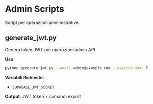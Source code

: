 # Admin Scripts

Script per operazioni amministrative.

## generate_jwt.py

Genera token JWT per operazioni admin API.

**Uso**:
```bash
python generate_jwt.py --email admin@example.com --expires-days 7
```

**Variabili Richieste**:
- `SUPABASE_JWT_SECRET`

**Output**: JWT token + comandi export
